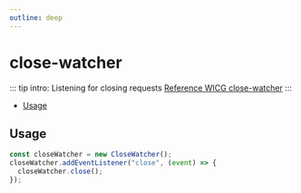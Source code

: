 ```yaml
---
outline: deep
---
```


# close-watcher

<Badges name="@plaoc/plugins" />

::: tip intro:
Listening for closing requests [Reference WICG close-watcher](https://github.com/WICG/close-watcher)
:::

- [Usage](#usage)

## Usage

```ts
const closeWatcher = new CloseWatcher();
closeWatcher.addEventListener("close", (event) => {
  closeWatcher.close();
});
```
